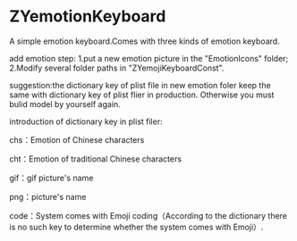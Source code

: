 # ZYemotionKeyboard
A simple emotion keyboard.Comes with three kinds of emotion keyboard.

add emotion step:
1.put a new emotion picture in the "EmotionIcons" folder;
2.Modify several folder paths in "ZYemojiKeyboardConst".

suggestion:the dictionary key of plist file in new emotion foler keep the same with dictionary key of plist flier in production. Otherwise you must bulid model by yourself again. 


introduction of dictionary key in plist filer:

chs：Emotion of Chinese characters

cht：Emotion of traditional Chinese characters

gif：gif picture's name

png：picture's name

code：System comes with Emoji coding（According to the dictionary there is no such key to determine whether the system comes with Emoji）.
